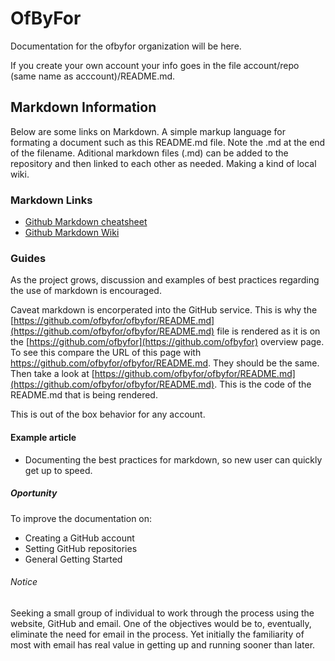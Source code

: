 # OfByFor

Documentation for the ofbyfor organization will be here.

If you create your own account your info goes in the file account/repo (same name as acccount)/README.md.

## Markdown Information

Below are some links on Markdown. A simple markup language for formating a document such as this README.md file. Note the .md at the end of the filename. Aditional markdown files (.md) can be added to the repository and then linked to each other as needed. Making a kind of local wiki.

### Markdown Links
- [Github Markdown cheatsheet](https://github.com/adam-p/markdown-here/wiki/Markdown-Cheatsheet)
- [Github Markdown Wiki](https://docs.github.com/en/get-started/writing-on-github/getting-started-with-writing-and-formatting-on-github/basic-writing-and-formatting-syntax)

### Guides
As the project grows, discussion and examples of best practices regarding the use of markdown is encouraged. 

Caveat markdown is encorperated into the GitHub service. This is why the [https://github.com/ofbyfor/ofbyfor/README.md](https://github.com/ofbyfor/ofbyfor/README.md) file is rendered as it is on the [https://github.com/ofbyfor](https://github.com/ofbyfor) overview page. To see this compare the URL of this page with https://github.com/ofbyfor/ofbyfor/README.md. They should be the same. Then take a look at [https://github.com/ofbyfor/ofbyfor/README.md](https://github.com/ofbyfor/ofbyfor/README.md). This is the code of the README.md that is being rendered. 

This is out of the box behavior for any account.

#### Example article
- Documenting the best practices for markdown, so new user can quickly get up to speed.

##### Oportunity
To improve the documentation on:
- Creating a GitHub account
- Setting GitHub repositories
- General Getting Started 

###### Notice
Seeking a small group of individual to work through the process using the website, GitHub and email. One of the objectives would be to, eventually, eliminate the need for email in the process. Yet initially the familiarity of most with email has real value in getting up and running sooner than later.

<!--
**ofbyfor/ofbyfor** is a ✨ _special_ ✨ repository because its `README.md` (this file) appears on your GitHub profile.

Here are some ideas to get you started:

- 🔭 I’m currently working on ...
- 🌱 I’m currently learning ...
- 👯 I’m looking to collaborate on ...
- 🤔 I’m looking for help with ...
- 💬 Ask me about ...
- 📫 How to reach me: ...
- 😄 Pronouns: ...
- ⚡ Fun fact: ...

### Hi there 👋
-->
